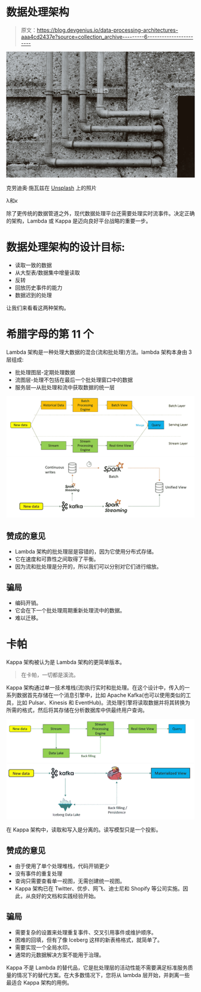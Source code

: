 # 数据处理架构

> 原文：<https://blog.devgenius.io/data-processing-architectures-aaa4cd2437e?source=collection_archive---------6----------------------->

![](img/aeaac12babeb683d0f3b18bf716f0651.png)

克劳迪奥·施瓦兹在 [Unsplash](https://unsplash.com/s/photos/pipelines?utm_source=unsplash&utm_medium=referral&utm_content=creditCopyText) 上的照片

λ和κ

除了更传统的数据管道之外，现代数据处理平台还需要处理实时流事件。决定正确的架构，Lambda 或 Kappa 是迈向良好平台战略的重要一步。

# 数据处理架构的设计目标:

*   读取一致的数据
*   从大型表/数据集中增量读取
*   反转
*   回放历史事件的能力
*   数据迟到的处理

让我们来看看这两种架构。

# 希腊字母的第 11 个

Lambda 架构是一种处理大数据的混合(流和批处理)方法。lambda 架构本身由 3 层组成:

*   批处理图层-定期处理数据
*   流图层-处理不包括在最后一个批处理窗口中的数据
*   服务层—从批处理和流中获取数据的统一层

![](img/ae5c9619b8217a2446ec91f2e0a66937.png)![](img/b51e3c222bd1f6eaa96c18cdc0fd3fe9.png)

## 赞成的意见

*   Lambda 架构的批处理层是容错的，因为它使用分布式存储。
*   它在速度和可靠性之间取得了平衡。
*   因为流和批处理是分开的，所以我们可以分别对它们进行缩放。

## 骗局

*   编码开销。
*   它会在下一个批处理周期重新处理流中的数据。
*   难以迁移。

# 卡帕

Kappa 架构被认为是 Lambda 架构的更简单版本。

> 在卡帕，一切都是溪流。

Kappa 架构通过单一技术堆栈(流)执行实时和批处理。在这个设计中，传入的一系列数据首先存储在一个消息引擎中，比如 Apache Kafka(也可以使用类似的工具，比如 Pulsar、Kinesis 和 EventHub)。流处理引擎将读取数据并将其转换为所需的格式，然后将其存储在分析数据库中供最终用户查询。

![](img/09203da7968937d90f1d6617eeefe6d4.png)![](img/c936960284fe64a196ab540710635042.png)

在 Kappa 架构中，读取和写入是分离的。读写模型只是一个投影。

## 赞成的意见

*   由于使用了单个处理堆栈，代码开销更少
*   没有事件的重复处理
*   查询只需要查看单一视图，无需创建统一视图。
*   Kappa 架构已在 Twitter、优步、网飞、迪士尼和 Shopify 等公司实施。因此，从良好的文档和实践经验开始。

## 骗局

*   需要复杂的设置来处理重复事件、交叉引用事件或维护顺序。
*   困难的回填，但有了像 Iceberg 这样的新表格格式，就简单了。
*   需要实现一个全局水印。
*   通常的元数据解决方案不能用于治理。

Kappa 不是 Lambda 的替代品，它是批处理层的活动性能不需要满足标准服务质量的情况下的替代方案。在大多数情况下，您将从 lambda 层开始，并剥离一些最适合 Kappa 架构的用例。
